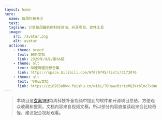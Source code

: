 ```yaml
---
layout: home
hero:
  name: 每周科技补全
  text: 
  tagline: 分享每周最新的科技资讯、开源项目、软件工具
  image:
    src: /avatar.png
    alt: avatar
  actions:
    - theme: brand
      text: 最新文档
      link: 2025年/9月/第66期
    - theme: alt
      text: 哔哩哔哩视频合集
      link: https://space.bilibili.com/67079745/lists/3173076
    - theme: alt
      text: 飞书云文档
      link: https://zi0953ehkw.feishu.cn/wiki/TOHawcRzricMQ3kr6lmc7x8nnGc
---
```


> 本项目是[玄离199](https://space.bilibili.com/67079745)每周科技补全视频中提到的软件和开源项目总结，方便观众收藏和搜索。文档内容来自视频文稿，所以部分内容直接读起来会比较奇怪，建议配合视频观看。
